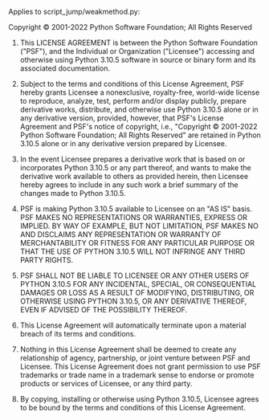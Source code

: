 Applies to script_jump/weakmethod.py:

Copyright © 2001-2022 Python Software Foundation; All Rights Reserved

1. This LICENSE AGREEMENT is between the Python Software Foundation ("PSF"), and
   the Individual or Organization ("Licensee") accessing and otherwise using Python
   3.10.5 software in source or binary form and its associated documentation.

2. Subject to the terms and conditions of this License Agreement, PSF hereby
   grants Licensee a nonexclusive, royalty-free, world-wide license to reproduce,
   analyze, test, perform and/or display publicly, prepare derivative works,
   distribute, and otherwise use Python 3.10.5 alone or in any derivative
   version, provided, however, that PSF's License Agreement and PSF's notice of
   copyright, i.e., "Copyright © 2001-2022 Python Software Foundation; All Rights
   Reserved" are retained in Python 3.10.5 alone or in any derivative version
   prepared by Licensee.

3. In the event Licensee prepares a derivative work that is based on or
   incorporates Python 3.10.5 or any part thereof, and wants to make the
   derivative work available to others as provided herein, then Licensee hereby
   agrees to include in any such work a brief summary of the changes made to Python
   3.10.5.

4. PSF is making Python 3.10.5 available to Licensee on an "AS IS" basis.
   PSF MAKES NO REPRESENTATIONS OR WARRANTIES, EXPRESS OR IMPLIED.  BY WAY OF
   EXAMPLE, BUT NOT LIMITATION, PSF MAKES NO AND DISCLAIMS ANY REPRESENTATION OR
   WARRANTY OF MERCHANTABILITY OR FITNESS FOR ANY PARTICULAR PURPOSE OR THAT THE
   USE OF PYTHON 3.10.5 WILL NOT INFRINGE ANY THIRD PARTY RIGHTS.

5. PSF SHALL NOT BE LIABLE TO LICENSEE OR ANY OTHER USERS OF PYTHON 3.10.5
   FOR ANY INCIDENTAL, SPECIAL, OR CONSEQUENTIAL DAMAGES OR LOSS AS A RESULT OF
   MODIFYING, DISTRIBUTING, OR OTHERWISE USING PYTHON 3.10.5, OR ANY DERIVATIVE
   THEREOF, EVEN IF ADVISED OF THE POSSIBILITY THEREOF.

6. This License Agreement will automatically terminate upon a material breach of
   its terms and conditions.

7. Nothing in this License Agreement shall be deemed to create any relationship
   of agency, partnership, or joint venture between PSF and Licensee.  This License
   Agreement does not grant permission to use PSF trademarks or trade name in a
   trademark sense to endorse or promote products or services of Licensee, or any
   third party.

8. By copying, installing or otherwise using Python 3.10.5, Licensee agrees
   to be bound by the terms and conditions of this License Agreement.

